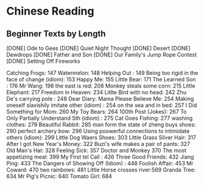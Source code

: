 # Chinese Reading

## Beginner Texts by Length

[DONE] Ode to Gees 
[DONE] Quiet Night Thought 
[DONE] Desert
[DONE] Dewdrops
[DONE] Father and Son
[DONE] Our Family's Jump Rope Contest
[DONE] Setting Off Fireworks

Catching Frogs: 147
Watermelon: 148
Helping Out : 149
Being too rigid in the face of change (idiom): 153
Happy Me: 155
Little Bear: 171
The Learned Son : 176
Mr Wang: 198
the east is red: 208
Monkey steals some corn: 215
Little Elephant: 217
Freedom in Heaven: 234
Litlte Bird with no head: 242
Zhu De's carrying pole : 248
Dear Diary: Mama Please Believe Me: 254
Making oneself slavishily imitate other (idiom) : 254
on the sea and in bed: 257
I Did Something for Mom: 260
My Toy Bears: 264
100th Post (Jokes): 267
To Only Partially Understand Sth (idiom) : 275
Cat Goes Fishing: 277
washing clothes: 279
Beautiful Rabbit: 285
man form the state of zheng buys shoes: 290
perfect archery bow: 296
Using poowerful connections to intimidate others (idiom): 299
Little Dog Waers Shoes: 303
Little Grass Silver Hair: 317
After I got New Year's Money: 322
Buzi's wife makes a pair of pants: 327
Old Man's Hat: 328
Feeling Sick: 357
Doctor and Monkey 370
The most appetizing meal: 399
My First tel Call : 426
Three Good Friends: 432
Jiang Ping: 433
The Dangers of Showing Off (Idiom) : 448
Foolish Affair: 453
Mr Coward: 470
two rainbows: 481
Little Horse crosses river:569
Granda Tree: 634
Mr Pig's Picnic: 640
Tomato Girl: 684